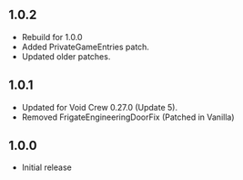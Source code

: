 ## 1.0.2
- Rebuild for 1.0.0
- Added PrivateGameEntries patch.
- Updated older patches.

## 1.0.1
- Updated for Void Crew 0.27.0 (Update 5).
- Removed FrigateEngineeringDoorFix (Patched in Vanilla)

## 1.0.0
- Initial release